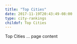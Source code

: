 ```yaml
---
title: "Top Cities"
date: 2017-11-19T20:43:49-08:00
type: city-rankings
childof: Top Cities
---
```


Top Cities ... page content
